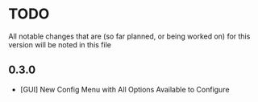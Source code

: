 # TODO

All notable changes that are (so far planned, or being worked on) for this version will be noted in this file

## 0.3.0
- [GUI] New Config Menu with All Options Available to Configure 
